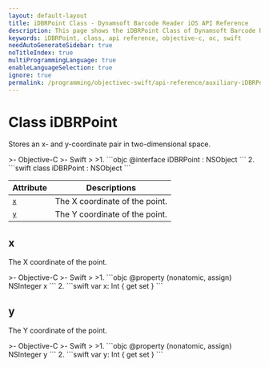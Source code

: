 ```yaml
---
layout: default-layout
title: iDBRPoint Class - Dynamsoft Barcode Reader iOS API Reference
description: This page shows the iDBRPoint Class of Dynamsoft Barcode Reader for iOS SDK.
keywords: iDBRPoint, class, api reference, objective-c, oc, swift
needAutoGenerateSidebar: true
noTitleIndex: true
multiProgrammingLanguage: true
enableLanguageSelection: true
ignore: true
permalink: /programming/objectivec-swift/api-reference/auxiliary-iDBRPoint.html
---
```



# Class iDBRPoint

Stores an x- and y-coordinate pair in two-dimensional space.

<div class="sample-code-prefix"></div>
>- Objective-C
>- Swift
>
>1. 
```objc
@interface iDBRPoint : NSObject
```
2. 
```swift
class iDBRPoint : NSObject
```

| Attribute | Descriptions |
|---------- | ------------ |
| [`x`](#x) | The X coordinate of the point. |
| [`y`](#y) | The Y coordinate of the point. |

## x

The X coordinate of the point.

<div class="sample-code-prefix"></div>
>- Objective-C
>- Swift
>
>1. 
```objc
@property (nonatomic, assign) NSInteger x
```
2. 
```swift
var x: Int { get set }
```

## y

The Y coordinate of the point.

<div class="sample-code-prefix"></div>
>- Objective-C
>- Swift
>
>1. 
```objc
@property (nonatomic, assign) NSInteger y
```
2. 
```swift
var y: Int { get set }
```
